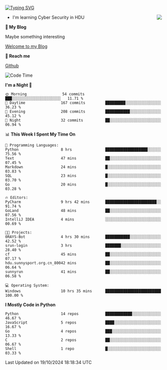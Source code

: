 [![Typing SVG](https://readme-typing-svg.herokuapp.com?font=Fira+Code&pause=1000&random=false&width=450&height=60&lines=Hello+%F0%9F%91%8B%F0%9F%8F%BB;I'm+JBNRZ)](https://git.io/typing-svg)

<a href="#">
  <img align="right" src="https://github-readme-stats.vercel.app/api?username=JBNRZ&show_icons=true&bg_color=15,f2f7fd,E0EAFC" />
</a>

- I'm learning Cyber Security in HDU

 **🌱 My Blog**

Maybe something interesting

[Welcome to my Blog](https://jbnrz.com.cn/)

 **💬 Reach me** 

[Github](https://github.com/JBNRZ)


<!--START_SECTION:waka-->
![Code Time](http://img.shields.io/badge/Code%20Time-706%20hrs%2053%20mins-blue)

**I'm a Night 🦉** 

```text
🌞 Morning                54 commits          ███░░░░░░░░░░░░░░░░░░░░░░   11.71 % 
🌆 Daytime                167 commits         █████████░░░░░░░░░░░░░░░░   36.23 % 
🌃 Evening                208 commits         ███████████░░░░░░░░░░░░░░   45.12 % 
🌙 Night                  32 commits          ██░░░░░░░░░░░░░░░░░░░░░░░   06.94 % 
```


📊 **This Week I Spent My Time On** 

```text
💬 Programming Languages: 
Python                   8 hrs               ███████████████████░░░░░░   75.56 % 
Text                     47 mins             ██░░░░░░░░░░░░░░░░░░░░░░░   07.45 % 
Markdown                 24 mins             █░░░░░░░░░░░░░░░░░░░░░░░░   03.83 % 
SQL                      23 mins             █░░░░░░░░░░░░░░░░░░░░░░░░   03.70 % 
Go                       20 mins             █░░░░░░░░░░░░░░░░░░░░░░░░   03.28 % 

🔥 Editors: 
PyCharm                  9 hrs 42 mins       ███████████████████████░░   91.74 % 
GoLand                   48 mins             ██░░░░░░░░░░░░░░░░░░░░░░░   07.56 % 
IntelliJ IDEA            4 mins              ░░░░░░░░░░░░░░░░░░░░░░░░░   00.69 % 

🐱‍💻 Projects: 
0RAYS-Bot                4 hrs 30 mins       ███████████░░░░░░░░░░░░░░   42.52 % 
srun-login               3 hrs               ███████░░░░░░░░░░░░░░░░░░   28.40 % 
cf                       45 mins             ██░░░░░░░░░░░░░░░░░░░░░░░   07.17 % 
hdu.sunnysport.org.cn_80042 mins             ██░░░░░░░░░░░░░░░░░░░░░░░   06.64 % 
sunnyrun                 41 mins             ██░░░░░░░░░░░░░░░░░░░░░░░   06.58 % 

💻 Operating System: 
Windows                  10 hrs 35 mins      █████████████████████████   100.00 % 
```

**I Mostly Code in Python** 

```text
Python                   14 repos            ████████████░░░░░░░░░░░░░   46.67 % 
JavaScript               5 repos             ████░░░░░░░░░░░░░░░░░░░░░   16.67 % 
Go                       4 repos             ███░░░░░░░░░░░░░░░░░░░░░░   13.33 % 
C                        2 repos             ██░░░░░░░░░░░░░░░░░░░░░░░   06.67 % 
Shell                    1 repo              █░░░░░░░░░░░░░░░░░░░░░░░░   03.33 % 
```




 Last Updated on 19/10/2024 18:18:34 UTC
<!--END_SECTION:waka-->

